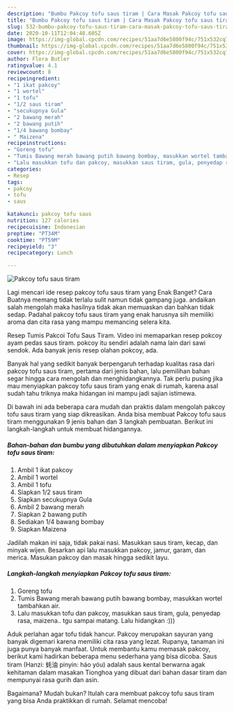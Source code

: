 ```yaml
---
description: "Bumbu Pakcoy tofu saus tiram | Cara Masak Pakcoy tofu saus tiram Yang Paling Enak"
title: "Bumbu Pakcoy tofu saus tiram | Cara Masak Pakcoy tofu saus tiram Yang Paling Enak"
slug: 532-bumbu-pakcoy-tofu-saus-tiram-cara-masak-pakcoy-tofu-saus-tiram-yang-paling-enak
date: 2020-10-11T12:04:48.605Z
image: https://img-global.cpcdn.com/recipes/51aa7d6e5800f94c/751x532cq70/pakcoy-tofu-saus-tiram-foto-resep-utama.jpg
thumbnail: https://img-global.cpcdn.com/recipes/51aa7d6e5800f94c/751x532cq70/pakcoy-tofu-saus-tiram-foto-resep-utama.jpg
cover: https://img-global.cpcdn.com/recipes/51aa7d6e5800f94c/751x532cq70/pakcoy-tofu-saus-tiram-foto-resep-utama.jpg
author: Flora Butler
ratingvalue: 4.1
reviewcount: 8
recipeingredient:
- "1 ikat pakcoy"
- "1 wortel"
- "1 tofu"
- "1/2 saus tiram"
- "secukupnya Gula"
- "2 bawang merah"
- "2 bawang putih"
- "1/4 bawang bombay"
- " Maizena"
recipeinstructions:
- "Goreng tofu"
- "Tumis Bawang merah bawang putih bawang bombay, masukkan wortel tambahkan air."
- "Lalu masukkan tofu dan pakcoy, masukkan saus tiram, gula, penyedap rasa, maizena.. tgu sampai matang. Lalu hidangkan :)))"
categories:
- Resep
tags:
- pakcoy
- tofu
- saus

katakunci: pakcoy tofu saus 
nutrition: 127 calories
recipecuisine: Indonesian
preptime: "PT34M"
cooktime: "PT59M"
recipeyield: "3"
recipecategory: Lunch

---
```



![Pakcoy tofu saus tiram](https://img-global.cpcdn.com/recipes/51aa7d6e5800f94c/751x532cq70/pakcoy-tofu-saus-tiram-foto-resep-utama.jpg)

Lagi mencari ide resep pakcoy tofu saus tiram yang Enak Banget? Cara Buatnya memang tidak terlalu sulit namun tidak gampang juga. andaikan salah mengolah maka hasilnya tidak akan memuaskan dan bahkan tidak sedap. Padahal pakcoy tofu saus tiram yang enak harusnya sih memiliki aroma dan cita rasa yang mampu memancing selera kita.

Resep Tumis Pakcoi Tofu Saus Tiram. Video ini memaparkan resep pokcoy ayam pedas saus tiram. pokcoy itu sendiri adalah nama lain dari sawi sendok. Ada banyak jenis resep olahan pokcoy, ada.

Banyak hal yang sedikit banyak berpengaruh terhadap kualitas rasa dari pakcoy tofu saus tiram, pertama dari jenis bahan, lalu pemilihan bahan segar hingga cara mengolah dan menghidangkannya. Tak perlu pusing jika mau menyiapkan pakcoy tofu saus tiram yang enak di rumah, karena asal sudah tahu triknya maka hidangan ini mampu jadi sajian istimewa.


Di bawah ini ada beberapa cara mudah dan praktis dalam mengolah pakcoy tofu saus tiram yang siap dikreasikan. Anda bisa membuat Pakcoy tofu saus tiram menggunakan 9 jenis bahan dan 3 langkah pembuatan. Berikut ini langkah-langkah untuk membuat hidangannya.

<!--inarticleads1-->

##### Bahan-bahan dan bumbu yang dibutuhkan dalam menyiapkan Pakcoy tofu saus tiram:

1. Ambil 1 ikat pakcoy
1. Ambil 1 wortel
1. Ambil 1 tofu
1. Siapkan 1/2 saus tiram
1. Siapkan secukupnya Gula
1. Ambil 2 bawang merah
1. Siapkan 2 bawang putih
1. Sediakan 1/4 bawang bombay
1. Siapkan  Maizena


Jadilah makan ini saja, tidak pakai nasi. Masukkan saus tiram, kecap, dan minyak wijen. Besarkan api lalu masukkan pakcoy, jamur, garam, dan merica. Masukan pakcoy dan masak hingga sedikit layu. 

<!--inarticleads2-->

##### Langkah-langkah menyiapkan Pakcoy tofu saus tiram:

1. Goreng tofu
1. Tumis Bawang merah bawang putih bawang bombay, masukkan wortel tambahkan air.
1. Lalu masukkan tofu dan pakcoy, masukkan saus tiram, gula, penyedap rasa, maizena.. tgu sampai matang. Lalu hidangkan :)))


Aduk perlahan agar tofu tidak hancur. Pakcoy merupakan sayuran yang banyak digemari karena memiliki cita rasa yang lezat. Rupanya, tanaman ini juga punya banyak manfaat. Untuk membantu kamu memasak pakcoy, berikut kami hadirkan beberapa menu sederhana yang bisa dicoba. Saus tiram (Hanzi: 蚝油 pinyin: háo yóu) adalah saus kental berwarna agak kehitaman dalam masakan Tionghoa yang dibuat dari bahan dasar tiram dan mempunyai rasa gurih dan asin. 

Bagaimana? Mudah bukan? Itulah cara membuat pakcoy tofu saus tiram yang bisa Anda praktikkan di rumah. Selamat mencoba!
